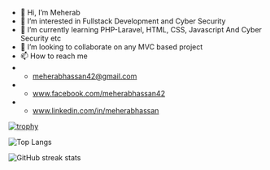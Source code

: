 - 👋 Hi, I’m Meherab
- 👀 I’m interested in Fullstack Development and Cyber Security
- 🌱 I’m currently learning PHP-Laravel, HTML, CSS, Javascript And Cyber Security etc
- 💞️ I’m looking to collaborate on any MVC based project
- 📫 How to reach me 
- - meherabhassan42@gmail.com
- - www.facebook.com/meherabhassan42
- - www.linkedin.com/in/meherabhassan


[![trophy](https://github-profile-trophy.vercel.app/?username=meherab31)](https://github.com/ryo-ma/github-profile-trophy)

![Top Langs](https://github-readme-stats.vercel.app/api/top-langs/?username=Meherab31)

![GitHub streak stats](https://streak-stats.demolab.com/?user=Meherab31)  

<!---
meherab31/meherab31 is a ✨ special ✨ repository because its `README.md` (this file) appears on your GitHub profile.
You can click the Preview link to take a look at your changes.
--->
